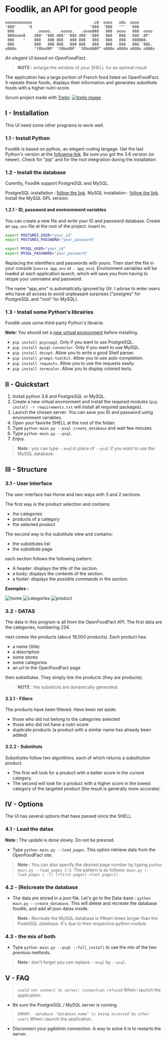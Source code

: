 # Foodlik, an API for good people

```ascii
oooooooooooo                           .o8  oooo   o8o  oooo
'888'     '8                          "888  '888   '"'  `888
 888          .ooooo.   .ooooo.   .oooo888   888  oooo   888  oooo
 888oooo8    d88' '88b d88' '88b d88' '888   888  `888   888 .8P'
 888    "    888   888 888   888 888   888   888   888   888888.
 888         888   888 888   888 888   888   888   888   888 `88b.
o888o        'Y8bod8P' 'Y8bod8P' `Y8bod88P" o888o o888o o888o o888o
```

*An elegant UI based on OpenFoodFact.*

>**NOTE :** enlarge the window of your SHELL for an optimal result

The application has a large portion of French food listed on OpenFoodFact. It repeats these foods, displays their information and generates substitute foods with a higher nutri-score.

Scrum project made with [Trello](https://trello.com):
[![trello image](https://i.imgur.com/J1aDoxD.jpg "TRELLO's link")](https://trello.com/b/6xV0TMFR/p5-foodlik)

## I - Installation

This UI need some other programs to work well.

### 1.1 - Install Python

Foodlik is based on python, an elegant coding langage.
Get the last Python's version at the [following link](https://www.python.org/).
Be sure you got the 3.6 version (or newer).
Check for "pip" and for the root integration during the installation.

### 1.2 - Install the database

Curently, Foodlik support PostgreSQL and MySQL.

PostgreSQL installation : [follow the link](https://www.postgresql.org/).
MySQL installation : [follow the link](https://www.mysql.com/). Install the MySQL GPL version.

#### 1.2.1 - ID, password and environnment variables

You can create a new file and write your ID and password database.
Create an ```app_env``` file at the root of the project.
insert in:

```bash
export POSTGRES_USER="your_id"
export POSTGRES_PASSWORD="your_password"

export MYSQL_USER="your_id"
export MYSQL_PASSWORD="your_password"
```

Replacing the identifiers and passwords with yours.
Then start the file in your console (```source app_env``` or ```. app_env```).
Environment variables will be loaded at each application launch,
which will save you from having to retype your username and password.

The name "app_env" is automatically ignored by Git.
I advise to enter users who have all access to avoid unpleasant surprises ("postgres" for PostgreSQL and "root" for MySQL).

### 1.3 - Install some Python's librairies

Foodlik uses some third-party Python's librairie.

**Note:** You should set a [new virtual environment](http://python-guide-pt-br.readthedocs.io/fr/latest/dev/virtualenvs.html) before installing.

* ```pip install psycopg2```. Only if you want to use PostgreSQL.
* ```pip install mysql-connector```. Only if you want to use MySQL.
* ```pip install docopt```. Allow you to write a good Shell parser.
* ```pip install prompt-toolkit```. Allow you to use auto-completion.
* ```pip install requests```. Allow you to use the requests easily.
* ```pip install termcolor```. Allow you to display colored texts.

## II - Quickstart

1. Install python 3.6 and PostgreSQL or MySQL.
1. Create a new virtual environment and install the required modules (```pip install -r requirements.txt``` will install all required packages).
1. Launch the chosen server. You can save you ID and password using environnment variables.
1. Open your favorite SHELL at the root of the folder.
1. Type ```python main.py --psql create_database``` and wait few minutes.
1. Type ```python main.py --psql```.
1. Enjoy.

>**Note :** you can type ```--msql```in place of ```--psql``` if you want to use the MySQL database.

## III - Structure

### 3.1 - User Interface

The user interface has Home and two ways with 3 and 2 sections.

The first way is the product selection and contains:

* the categories
* products of a category
* the selected product

The second way is the substitute view and contains:

* the substitutes list
* the substitute page

each section follows the following pattern:

* A header: displays the title of the section.
* a body: displays the contents of the section.
* a footer: displays the possible commands in the section.

**Exemples :**

![home](https://i.imgur.com/SkVUOlE.png)
![categories](https://i.imgur.com/HrqMEJw.png)
![product](https://i.imgur.com/Bi8lDsj.png)

### 3.2 - DATAS

The data in this program is all from the OpenFoodFact API.
The first data are the categories, numbering 234.

next comes the products (about 18,000 products).
Each product has:

* a name (title)
* a description
* some stores
* some categories
* an url to the OpenFoodFact page

then substitutes. They simply link the products (they are products).

 >**NOTE** : the substituts are dynamically generated.

#### 3.2.1 - Filters

The products have been filtered. Have been set aside:

* those who did not belong to the categories selected
* those who did not have a nutri-score
* duplicate products (a product with a similar name has already been added)

#### 3.2.2 - Substituts

Substitutes follow two algorithms, each of which returns a substitution product.

* The first will look for a product with a better score in the current category.
* The second will look for a product with a higher score in the lowest category of the targeted product (the result is generally more accurate).

## IV - Options

The UI has several options that have passed since the SHELL.

### 4.1 - Load the datas

**Note :** The update is done slowly. Do not be presced.

* Type ```python main.py --load_pages```. This option retrieve data from the OpenFoodFact site.

>**Note :** You can also specify the desired page number by typing ```python main.py --load_pages 1-5```. The pattern is as follows: ```main.py (--load_pages | -l) [<first_page>[-<last_page>]]```

### 4.2 - (Re)create the database

* The data are stored in a json file. Let's go to the Data-base : ```python main.py --create_database```. This will delete and recreate the database foodlik, and add all json datas inside.

>**Note :** Recreate the MySQL database is fifteen times longer than the PosteSQL database. It's due to their respective python module

### 4.3 - the mix of both

* Type ```python main.py --psql --full_install``` to use the mix of the two previous methods.

>**Note :** don't forget you can replace ```--msql``` by ```--psql```.

## V - FAQ

>```could not connect to server: Connection refused``` When i launch the application.

* Be sure the PostgreSQL / MySQL server is running.

>```ERROR:  database "database_name" is being accessed by other users``` When i launch the application.

* Disconnect your pgAdmin connection. A way to solve it is to restarts the server.